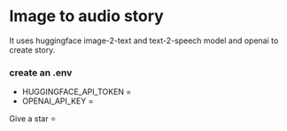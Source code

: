 # Image to audio story

It uses huggingface image-2-text and text-2-speech model and openai to create story.

### create an .env 
- HUGGINGFACE_API_TOKEN =
- OPENAI_API_KEY =

Give a star ⭐️
